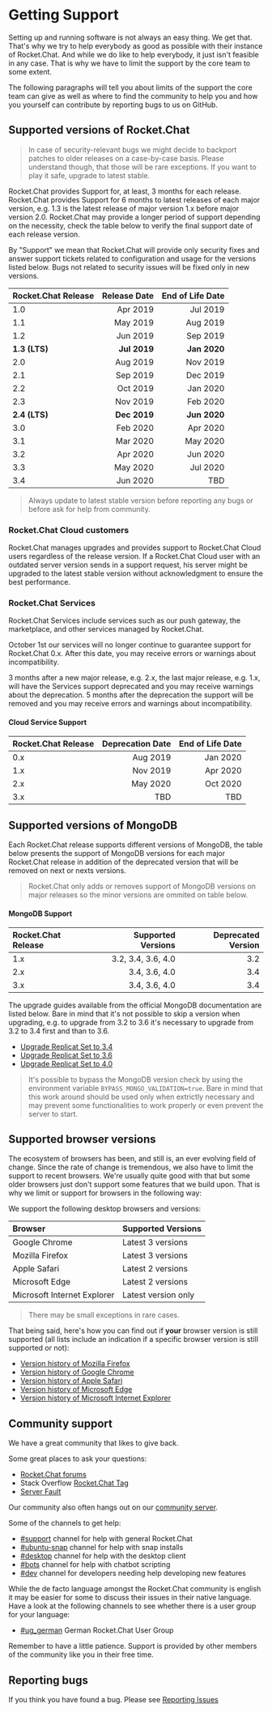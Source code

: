 # Getting Support

Setting up and running software is not always an easy thing. We get that. That's why we try to help everybody as good as possible with their instance of Rocket.Chat. And while we do like to help everybody, it just isn't feasible in any case. That is why we have to limit the support by the core team to some extent.

The following paragraphs will tell you about limits of the support the core team can give as well as where to find the community to help you and how you yourself can contribute by reporting bugs to us on GitHub.

## Supported versions of Rocket.Chat

> In case of security-relevant bugs we might decide to backport patches to older releases on a case-by-case basis. Please understand though, that those will be rare exceptions. If you want to play it safe, upgrade to latest stable.

Rocket.Chat provides Support for, at least, 3 months for each release. Rocket.Chat provides Support for 6 months to latest releases of each major version, e.g. 1.3 is the latest release of major version 1.x before major version 2.0. Rocket.Chat may provide a longer period of support depending on the necessity, check the table below to verify the final support date of each release version.

By "Support" we mean that Rocket.Chat will provide only security fixes and answer support tickets related to configuration and usage for the versions listed below. Bugs not related to security issues will be fixed only in new versions.

| Rocket.Chat Release | Release Date | End of Life Date |
| :--- | ---: | ---: |
|  1.0 | Apr 2019 | Jul 2019 |
| 1.1 | May 2019 | Aug 2019 |
| 1.2 | Jun 2019 | Sep 2019 |
| **1.3 \(LTS\)** | **Jul 2019** | **Jan 2020** |
| 2.0 | Aug 2019 | Nov 2019 |
| 2.1 | Sep 2019 | Dec 2019 |
| 2.2 | Oct 2019 | Jan 2020 |
| 2.3 | Nov 2019 | Feb 2020 |
| **2.4 \(LTS\)** | **Dec 2019** | **Jun 2020** |
| 3.0 | Feb 2020 | Apr 2020 |
| 3.1 | Mar 2020 | May 2020 |
| 3.2 | Apr 2020 | Jun 2020 |
| 3.3 | May 2020 | Jul 2020 |
| 3.4 | Jun 2020 | TBD |

> Always update to latest stable version before reporting any bugs or before ask for help from community.

### Rocket.Chat Cloud customers

Rocket.Chat manages upgrades and provides support to Rocket.Chat Cloud users regardless of the release version. If a Rocket.Chat Cloud user with an outdated server version sends in a support request, his server might be upgraded to the latest stable version without acknowledgment to ensure the best performance.

### Rocket.Chat Services

Rocket.Chat Services include services such as our push gateway, the marketplace, and other services managed by Rocket.Chat.

October 1st our services will no longer continue to guarantee support for Rocket.Chat 0.x. After this date, you may receive errors or warnings about incompatibility.

3 months after a new major release, e.g. 2.x, the last major release, e.g. 1.x, will have the Services support deprecated and you may receive warnings about the deprecation. 5 months after the deprecation the support will be removed and you may receive errors and warnings about incompatibility.

#### Cloud Service Support

| Rocket.Chat Release | Deprecation Date | End of Life Date |
| :--- | ---: | ---: |
| 0.x | Aug 2019 | Jan 2020 |
| 1.x | Nov 2019 | Apr 2020 |
| 2.x | May 2020 | Oct 2020 |
| 3.x | TBD | TBD |

## Supported versions of MongoDB

Each Rocket.Chat release supports different versions of MongoDB, the table below presents the support of MongoDB versions for each major Rocket.Chat release in addition of the deprecated version that will be removed on next or nexts versions.

> Rocket.Chat only adds or removes support of MongoDB versions on major releases so the minor versions are ommited on table below.

#### MongoDB Support

| Rocket.Chat Release | Supported Versions | Deprecated Version |
| :--- | ---: | ---: |
| 1.x | 3.2, 3.4, 3.6, 4.0 | 3.2 |
| 2.x | 3.4, 3.6, 4.0 | 3.4 |
| 3.x | 3.4, 3.6, 4.0 | 3.4 |

The upgrade guides available from the official MongoDB documentation are listed below. Bare in mind that it's not possible to skip a version when upgrading, e.g. to upgrade from 3.2 to 3.6 it's necessary to upgrade from 3.2 to 3.4 first and than to 3.6.

* [Upgrade Replicat Set to 3.4](https://docs.mongodb.com/manual/release-notes/3.4-upgrade-replica-set/)
* [Upgrade Replicat Set to 3.6](https://docs.mongodb.com/manual/release-notes/3.6-upgrade-replica-set/)
* [Upgrade Replicat Set to 4.0](https://docs.mongodb.com/manual/release-notes/4.0-upgrade-replica-set/)

> It's possible to bypass the MongoDB version check by using the environment variable `BYPASS_MONGO_VALIDATION=true`. Bare in mind that this work around should be used only when extrictly necessary and may prevent some functionalities to work properly or even prevent the server to start.

## Supported browser versions

The ecosystem of browsers has been, and still is, an ever evolving field of change. Since the rate of change is tremendous, we also have to limit the support to recent browsers. We're usually quite good with that but some older browsers just don't support some features that we build upon. That is why we limit or support for browsers in the following way:

We support the following desktop browsers and versions:

| Browser | Supported Versions |
| :--- | :--- |
| Google Chrome | Latest 3 versions |
| Mozilla Firefox | Latest 3 versions |
| Apple Safari | Latest 2 versions |
| Microsoft Edge | Latest 2 versions |
| Microsoft Internet Explorer | Latest version only |

> There may be small exceptions in rare cases.

That being said, here's how you can find out if **your** browser version is still supported \(all lists include an indication if a specific browser version is still supported or not\):

* [Version history of Mozilla Firefox](https://en.wikipedia.org/wiki/Firefox_version_history)
* [Version history of Google Chrome](https://en.wikipedia.org/wiki/Google_Chrome_version_history)
* [Version history of Apple Safari](https://en.wikipedia.org/wiki/Safari_version_history)
* [Version history of Microsoft Edge](https://en.wikipedia.org/wiki/Microsoft_Edge#Release_history)
* [Version history of Microsoft Internet Explorer](https://en.wikipedia.org/wiki/Internet_Explorer_version_history)

## Community support

We have a great community that likes to give back.

Some great places to ask your questions:

* [Rocket.Chat forums](https://forums.rocket.chat/)
* Stack Overflow [Rocket.Chat Tag](https://stackoverflow.com/questions/tagged/rocket.chat)
* [Server Fault](https://serverfault.com/search?q=Rocket.Chat)

Our community also often hangs out on our [community server](https://open.rocket.chat).

Some of the channels to get help:

* [\#support](https://open.rocket.chat/channel/support) channel for help with general Rocket.Chat
* [\#ubuntu-snap](https://open.rocket.chat/channel/ubuntu-snap) channel for help with snap installs
* [\#desktop](https://open.rocket.chat/channel/desktop) channel for help with the desktop client
* [\#bots](https://open.rocket.chat/channel/bots) channel for help with chatbot scripting
* [\#dev](https://open.rocket.chat/channel/dev) channel for developers needing help developing new features

While the de facto language amongst the Rocket.Chat community is english it may be easier for some to discuss their issues in their native language. Have a look at the following channels to see whether there is a user group for your language:

* [\#ug\_german](https://open.rocket.chat/channel/ug_german) German Rocket.Chat User Group

Remember to have a little patience. Support is provided by other members of the community like you in their free time.

## Reporting bugs

If you think you have found a bug. Please see [Reporting Issues](contributors/contributing/reporting-issues.md)

